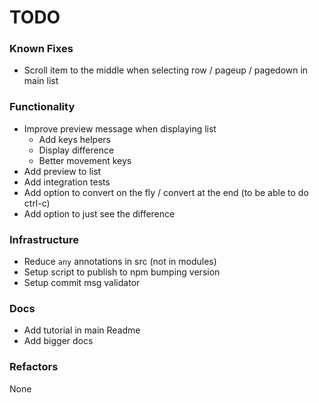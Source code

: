 # TODO

### Known Fixes

- Scroll item to the middle when selecting row / pageup / pagedown in main list

### Functionality

- Improve preview message when displaying list
  - Add keys helpers
  - Display difference
  - Better movement keys
- Add preview to list
- Add integration tests
- Add option to convert on the fly / convert at the end (to be able to do ctrl-c)
- Add option to just see the difference

### Infrastructure

- Reduce `any` annotations in src (not in modules)
- Setup script to publish to npm bumping version
- Setup commit msg validator

### Docs

- Add tutorial in main Readme
- Add bigger docs

### Refactors

None
